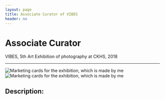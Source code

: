 ```yaml
---
layout: page
title: Associate Curator of VIBES
header: no
---
```


# Associate Curator
VIBES, 5th Art Exhibition of photography at CKHS, 2018

---

![Marketing cards for the exhibition, which is made by me](https://i.imgur.com/cRroKHb.jpg)
![Marketing cards for the exhibition, which is made by me](https://i.imgur.com/pjIBSpS.jpg)

## Description:
